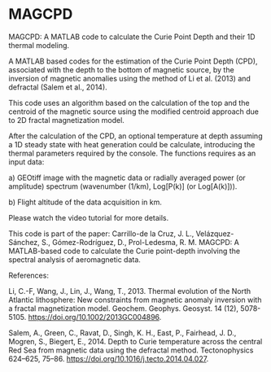 # MAGCPD

MAGCPD: A MATLAB code to calculate the Curie Point Depth and their 1D thermal modeling.

A MATLAB based codes for the estimation of the Curie Point Depth (CPD), associated with the depth to the bottom of magnetic source, by the inversion of magnetic anomalies using the method of Li et al. (2013) and defractal (Salem et al., 2014).

This code uses an algorithm based on the calculation of the top and the centroid of the magnetic source using the modified centroid approach due to 2D fractal magnetization model.

After the calculation of the CPD, an optional temperature at depth assuming a 1D steady state with heat generation could be calculate, introducing the thermal parameters required by the console. 
The functions requires as an input data:

a) GEOtiff image with the magnetic data or radially averaged power (or amplitude) spectrum (wavenumber (1/km), Log[P(k)] (or Log[A(k)])).

b) Flight altitude of the data acquisition in km.

Please watch the video tutorial for more details.

This code is part of the paper: 
Carrillo-de la Cruz, J. L., Velázquez-Sánchez, S., Gómez-Rodríguez, D., Prol-Ledesma, R. M. MAGCPD: A MATLAB-based code to calculate the Curie point-depth involving the spectral analysis of aeromagnetic data. 

References:

Li, C.-F, Wang, J., Lin, J., Wang, T., 2013. Thermal evolution of the North Atlantic lithosphere: New constraints from magnetic anomaly inversion with a fractal magnetization model. Geochem. Geophys. Geosyst. 14 (12), 5078-5105. https://doi.org/10.1002/2013GC004896. 

Salem, A., Green, C., Ravat, D., Singh, K. H., East, P., Fairhead, J. D., Mogren, S., Biegert, E., 2014. Depth to Curie temperature across the central Red Sea from magnetic data using the defractal method. Tectonophysics 624–625, 75–86. https://doi.org/10.1016/j.tecto.2014.04.027. 
